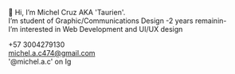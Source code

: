 👋 Hi, I’m Michel Cruz AKA 'Taurien'. <br> I’m student of Graphic/Communications Design -2 years remainin- <br>
I’m interested in Web Development and UI/UX design <br>

+57 3004279130 <br>
michel.a.c474@gmail.com <br>
'@michel.a.c' on Ig 
